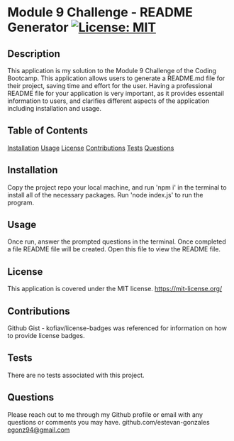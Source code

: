 # Module 9 Challenge - README Generator [![License: MIT](https://img.shields.io/badge/License-MIT-yellow.svg)](https://opensource.org/licenses/MIT)
  ## Description
  This application is my solution to the Module 9 Challenge of the Coding Bootcamp. This application allows users to generate a README.md file for their project, saving time and effort for the user. Having a professional README file for your application is very important, as it provides essentail information to users, and clarifies different aspects of the application including installation and usage. 
  ## Table of Contents
  [Installation](#installation)
  [Usage](#usage)
  [License](#license)
  [Contributions](#contributions)
  [Tests](#tests)
  [Questions](#questions)
  ## Installation
  Copy the project repo your local machine, and run 'npm i' in the terminal to install all of the necessary packages. Run 'node index.js' to run the program.
  ## Usage
  Once run, answer the prompted questions in the terminal. Once completed a file README file will be created. Open this file to view the README file.
  ## License
  This application is covered under the MIT license.
https://mit-license.org/
  ## Contributions
  Github Gist - kofiav/license-badges was referenced for information on how to provide license badges.
  ## Tests
  There are no tests associated with this project.
  ## Questions
  Please reach out to me through my Github profile or email with any questions or comments you may have.
  github.com/estevan-gonzales
  egonz94@gmail.com
